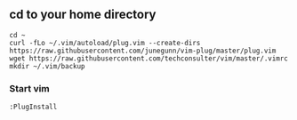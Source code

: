 ## cd to your home directory

```
cd ~
curl -fLo ~/.vim/autoload/plug.vim --create-dirs https://raw.githubusercontent.com/junegunn/vim-plug/master/plug.vim
wget https://raw.githubusercontent.com/techconsulter/vim/master/.vimrc
mkdir ~/.vim/backup
```

### Start vim

```
:PlugInstall
```
